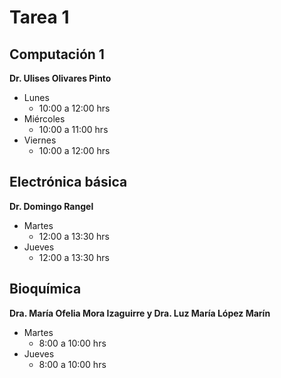 # Tarea 1
## Computación 1
**Dr. Ulises Olivares Pinto**
+ Lunes
    + 10:00 a 12:00 hrs
+ Miércoles
    + 10:00 a 11:00 hrs
+ Viernes
    + 10:00 a 12:00 hrs
## Electrónica básica
**Dr. Domingo Rangel**
* Martes
    * 12:00 a 13:30 hrs
* Jueves
    * 12:00 a 13:30 hrs
## Bioquímica
**Dra. María Ofelia Mora Izaguirre y Dra. Luz María López Marín**
- Martes
    - 8:00 a 10:00 hrs
- Jueves
    - 8:00 a 10:00 hrs
